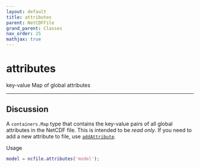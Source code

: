 ```yaml
---
layout: default
title: attributes
parent: NetCDFFile
grand_parent: Classes
nav_order: 25
mathjax: true
---
```


#  attributes

key-value Map of global attributes


---

## Discussion

  A `containers.Map` type that contains the key-value pairs of all
  global attributes in the NetCDF file. This is intended to be
  *read only*. If you need to add a new attribute to file, use
  [`addAttribute`](#addattribute).
 
  Usage
  ```matlab
  model = ncfile.attributes('model');
  ```
  
